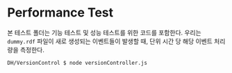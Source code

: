 # Performance Test

본 테스트 폴더는 기능 테스트 및 성능 테스트를 위한 코드를 포함한다.
우리는 `dummy.rdf` 파일이 새로 생성되는 이벤트들이 발생할 때, 단위 시간 당 해당 이벤트 처리량을 측정한다.

```shell script
DH/VersionControl $ node versionController.js
```
